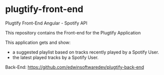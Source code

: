 # plugtify-front-end

Plugtify Front-End Angular - Spotify API

This repository contains the Front-end for the Plugtify Application

This application gets and show:
* a suggested playlist based on tracks recently played by a Spotify User.
* the latest played tracks by a Spotify User.


Back-End: https://github.com/edwinsoftwaredev/plugtify-back-end

